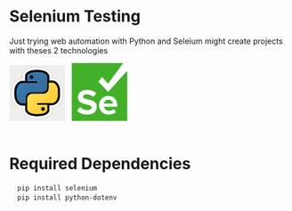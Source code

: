 # Selenium Testing

Just trying web automation with Python and Seleium might create projects with theses 2 technologies

<div>
    <img src="assets/python-logo.png" width=100px> &nbsp;
    <img src="assets/selenium-logo.png" width=100px> &nbsp;
</div>

<div>
    &nbsp;
</div>

# Required Dependencies
```bash
  pip install selenium
  pip install python-dotenv
```